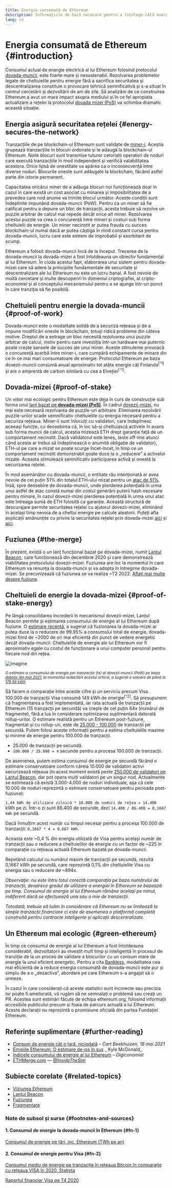 ```yaml
---
title: Energia consumată de Ethereum
description: Informațiile de bază necesare pentru a înțelege câtă energie consumă Ethereum.
lang: ro
---
```


# Energia consumată de Ethereum {#introduction}

Consumul actual de energie electrică al lui Ethereum folosind protocolul [dovada-muncii](/developers/docs/consensus-mechanisms/#proof-of-work), este foarte mare și nesustenabil. Rezolvarea problemelor legate de cheltuielile pentru energie fără a sacrifica securitatea și descentralizarea constituie o provocare tehnică semnificativă și s-a situat în centrul cercetării și dezvoltării de ani de zile. Să analizăm de ce construirea Ethereum a avut un mare impact asupra mediului și în ce fel apropiata actualizare a rețelei la protocolul [dovada mizei (PoS)](/developers/docs/consensus-mechanisms/pos) va schimba dramatic această situație.

## Energia asigură securitatea rețelei {#energy-secures-the-network}

Tranzacțiile de pe blockchain-ul Ethereum sunt validate de [miner-i](/developers/docs/consensus-mechanisms/pow/mining). Aceștia grupează tranzacțiile în blocuri ordonate și le adaugă la blockchain-ul Ethereum. Noile blocuri sunt transmise tuturor celorlalți operatori de noduri care execută tranzacțiile în mod independent și verifică valabilitatea acestora. Orice lipsă de onestitate va apărea ca o inconsecvență între diverse noduri. Blocurile oneste sunt adăugate la blockchain, făcând astfel parte din istorie permanent.

Capacitatea oricărui miner de a adăuga blocuri noi funcționează doar în cazul în care există un cost asociat cu minarea și imposibilitatea de a prevedea care nod anume va trimite blocul următor. Aceste condiții sunt îndeplinite impunând dovada-muncii (PoW). Pentru ca un miner să fie calificat pentru a depune un bloc de tranzacții, acesta trebuie să rezolve un puzzle arbitrar de calcul mai repede decât orice alt miner. Rezolvarea acestui puzzle va crea o concurență între mineri și costuri sub forma cheltuielii de energie. Un miner necinstit ar putea frauda cu succes blockchain-ul numai dacă ar putea câștiga în mod constant cursa pentru dovada-muncii, lucru care este extrem de improbabil și exorbitant de scump.

Ethereum a folosit dovada-muncii încă de la început. Trecerea de la dovada-muncii la dovada-mizei a fost întotdeauna un obiectiv fundamental al lui Ethereum. În ciuda acestui fapt, elaborarea unui sistem pentru dovada-mizei care să adere la principiile fundamentale de securitate și descentralizare ale lui Ethereum nu este un lucru banal. A fost nevoie de multă cercetare și multe descoperiri în domeniul criptografiei, al cripto-economiei și al conceptului mecanismului pentru a se ajunge într-un punct în care tranziția să fie posibilă.

## Cheltuieli pentru energie la dovada-muncii {#proof-of-work}

Dovada-muncii este o modalitate solidă de a securiza rețeaua și de a impune modificări oneste în blockchain, totuși ridică probleme din câteva motive. Dreptul de a extrage un bloc necesită rezolvarea unui puzzle arbitrar de calcul, motiv pentru care investiția într-un hardware mai puternic poate crește șansele de succes ale unui miner. Aceste stimulente provoacă o concurență acerbă între miner-i, care cumpără echipamente de minare din ce în ce mai mari consumatoare de energie. Protocolul Ethereum pe baza dovezii-muncii consumă anual aproximativ tot atâta energie cât Finlanda<sup>[^1]</sup> și are o amprentă de carbon similară cu cea a Elveției<sup>[^1]</sup>.

## Dovada-mizei {#proof-of-stake}

Un viitor mai ecologic pentru Ethereum este deja în curs de construcție sub forma unui [lanț bazat pe **dovada-mizei (PoS)**](/roadmap/beacon-chain/). În cadrul [dovezii-mizei](/developers/docs/consensus-mechanisms/pos/), nu mai este necesară rezolvarea de puzzle-uri arbitrare. Eliminarea rezolvării puzzle-urilor scade semnificativ cheltuielile cu energia necesară pentru a securiza rețeaua. Miner-ii sunt înlocuiți cu validatori, care îndeplinesc aceeași funcție, cu deosebirea că, în loc să-și cheltuiască activele în avans sub forma muncii de calcul, aceștia mizează ETH drept garanție față de un comportament necinstit. Dacă validatorul este leneș, (este off-line atunci când acesta ar trebui să îndeplinească o anumită obligație de validator), ETH-ul pe care a mizat se poate scurge încet-încet, în timp ce un comportament necinstit demonstrabil poate duce la o „reducere” a activelor mizate. Aceasta stimulează semnificativ participarea activă și onestă la securizarea rețelei.

În mod asemănător cu dovada-muncii, o entitate rău intenționată ar avea nevoie de cel puțin 51% din totalul ETH-ului mizat pentru un [atac de 51%](/glossary/#51-attack). Însă, spre deosebire de dovada-muncii, unde pierderea potențială în urma unui astfel de atac constă numai din costul generării puterii hash necesare pentru minare, în cazul dovezii-mizei pierderea potențială în urma unui atac este întreaga sumă de ETH folosită ca garanție. Această structură de descurajare permite securitatea rețelei cu ajutorul dovezii-mizei, eliminând în același timp nevoia de a cheltui energie pe calcule aleatorii. Puteți afla explicații amănunțite cu privire la securitatea rețelei prin dovada-mizei [aici](/developers/docs/consensus-mechanisms/pos/) și [aici](https://vitalik.eth.limo/general/2017/12/31/pos_faq.html).

## Fuziunea {#the-merge}

În prezent, există o un lanț funcțional bazat pe dovada-mizei, numit [Lanțul Beacon](/roadmap/beacon-chain/), care funcționează din decembrie 2020 și care demonstrează viabilitatea protocolului dovezii-mizei. Fuziunea are loc la momentul în care Ethereum va renunța la dovada-muncii și va adopta în întregime dovada-mizei. Se preconizează că fuziunea se va realiza ~T2 2022. [Aflați mai multe despre fuziune](/roadmap/merge/).

## Cheltuieli de energie la dovada-mizei {#proof-of-stake-energy}

Pe lângă consolidarea încrederii în mecanismul dovezii-mizei, Lanțul Beacon permite și estimarea consumului de energie al lui Ethereum după fuziune. O [estimare recentă](https://blog.ethereum.org/2021/05/18/country-power-no-more/), a sugerat că fuzionarea la dovada-mizei ar putea duce la o reducere de 99.95% a consumului total de energie, dovada-mizei fiind de ~2000 de ori mai eficientă din punct de vedere energetic decât dovada-muncii. Cheltuielile de energie ale lui Ethereum vor fi aproximativ egale cu costul de funcționare a unui computer personal pentru fiecare nod din rețea.

![imagine](energy_use_per_transaction.png)

<p style={{ textAlign: "center" }}><small><i>O estimare a consumului de energie per tranzacție (tx) al dovezii-muncii (PoW) pe baza <a href="https://blog.ethereum.org/2021/05/18/country-power-no-more/" target="_blank" rel="noopener noreferrer">datelor din mai 2021</a>, la momentul redactării acestui articol, a sugerat o valoare de până la <a href="https://digiconomist.net/ethereum-energy-consumption" target="_blank" rel="noopener noreferrer">175,56 kWh</a></i></small></p>

Să facem o comparație între aceste cifre și un serviciu precum Visa. 100.000 de tranzacții Visa consumă 149 kWh de energie<sup>[^2]</sup>. Să presupunem că fragmentarea a fost implementată, iar rata actuală de tranzacții pe Ethereum (15 tranzacții pe secundă) va crește de cel puțin 64x (numărul de fragmente), fără a lua în considerare optimizarea suplimentară datorată rollup-urilor. O estimare realistă pentru un Ethereum post-fuziune, fragmentat și cu rollup-uri, este de [25.000 - 100.000](https://twitter.com/VitalikButerin/status/1312905884549300224?s=20) de tranzacții pe secundă. Putem folosi aceste informații pentru a estima cheltuielile maxime și minime de energie pentru 100.000 de tranzacții.

- 25.000 de tranzacții pe secundă.
- `100.000 / 25.000 = 4` secunde pentru a procesa 100.000 de tranzacții.

De asemenea, putem estima consumul de energie pe secundă făcând o estimare conservatoare conform căreia 10.000 de validatori activi securizează rețeaua (în acest moment există peste [250.000 de validatori pe Lanțul Beacon](https://beaconscan.com/), dar pot opera mulți validatori pe un singur nod. Actualmente se estimează că există 3.000-4.000 de noduri individuale, așa că cele 10.000 de noduri reprezintă o estimare conservatoare pentru perioada post-fuziune):

`1,44 kWh de utilizare zilnică * 10.000 de noduri de rețea = 14.400` kWh pe zi. Într-o zi sunt 86.400 de secunde, deci `14.400 / 86.400 = 0,1667 kWh` pe secundă.

Dacă înmulțim acest număr cu timpul necesar pentru a procesa 100.000 de tranzacții: `0,1667 * 4 = 0,667 kWh`.

Aceasta este ~0,4 % din energia utilizată de Visa pentru același număr de tranzacții sau o reducere a cheltuielilor de energie cu un factor de ~225 în comparație cu rețeaua actuală Ethereum bazată pe dovada-muncii.

Repetând calculul cu numărul maxim de tranzacții pe secundă, rezultă 0,1667 kWh pe secundă, care reprezintă 0,1% din cheltuielile Visa cu energia sau o reducere de ~894x.

_Observaţie: nu este întru totul corectă comparația pe baza numărului de tranzacții, deoarece gradul de utilizare a energiei în Ethereum se bazează pe timp. Consumul de energie al lui Ethereum rămâne același pe minut, indiferent dacă se efectuează una sau o mie de tranzacții._

_Totodată, trebuie să luăm în considerare că Ethereum nu se limitează la simple tranzacții financiare ci este de asemenea o platformă completă construită pentru contracte inteligente și aplicații descentralizate._

## Un Ethereum mai ecologic {#green-ethereum}

În timp ce consumul de energie al lui Ethereum a fost întotdeauna considerabil, dezvoltatorii au investit mult timp și inteligență în procesul de tranziție de la un proces de validare a blocurilor cu un consum mare de energie la unul eficient energetic. Pentru a cita [Bankless](http://podcast.banklesshq.com/), modalitatea cea mai eficientă de a reduce energia consumată de dovada-muncii este pur și simplu de a o „dezactiva”, abordare pe care Ethereum s-a angajat să o urmeze.

<InfoBanner emoji=":evergreen_tree:">
  În cazul în care considerați că aceste statistici sunt incorecte sau precizia lor poate fi ameliorată, vă rugăm să ne semnalați o problemă sau creați un PR. Acestea sunt estimări făcute de echipa ethereum.org, folosind informații accesibile publicului precum și foaia de parcurs actuală a lui Ethereum. Aceste declarații nu reprezintă o promisiune oficială din partea Fundației Ethereum.
</InfoBanner>

## Referințe suplimentare {#further-reading}

- [Consum de energie cât o țară, niciodată](https://blog.ethereum.org/2021/05/18/country-power-no-more/) – _Cart Beekhuizen, 18 mai 2021_
- [Emisiile Ethereum: O estimare de jos în sus](https://kylemcdonald.github.io/ethereum-emissions/) _ Kyle McDonald_
- [Indicele consumului de energie al lui Ethereum](https://digiconomist.net/ethereum-energy-consumption/) – _Digiconomist_
- [ETHMerge.com](https://ethmerge.com/) — *[@InsideTheSim](https://twitter.com/InsideTheSim)*

## Subiecte corelate {#related-topics}

- [Viziunea Ethereum](/roadmap/vision/)
- [Lanțul Beacon](/roadmap/beacon-chain)
- [Fuziunea](/roadmap/merge/)
- [Fragmentare](/roadmap/beacon-chain/)

### Note de subsol și surse {#footnotes-and-sources}

#### 1. Consumul de energie la dovada-muncii în Ethereum {#fn-1}

[Consumul de energie pe țări, inc. Ethereum (TWh pe an)](https://digiconomist.net/ethereum-energy-consumption)

#### 2. Consumul de energie pentru Visa {#fn-2}

[Consumul mediu de energie pe tranzacție în rețeaua Bitcoin în comparație cu rețeaua VISA în 2020, Statista](https://www.statista.com/statistics/881541/bitcoin-energy-consumption-transaction-comparison-visa/)

[Raportul financiar Visa pe T4 2020](https://s1.q4cdn.com/050606653/files/doc_financials/2020/q4/Visa-Inc.-Q4-2020-Operational-Performance-Data.pdf)
